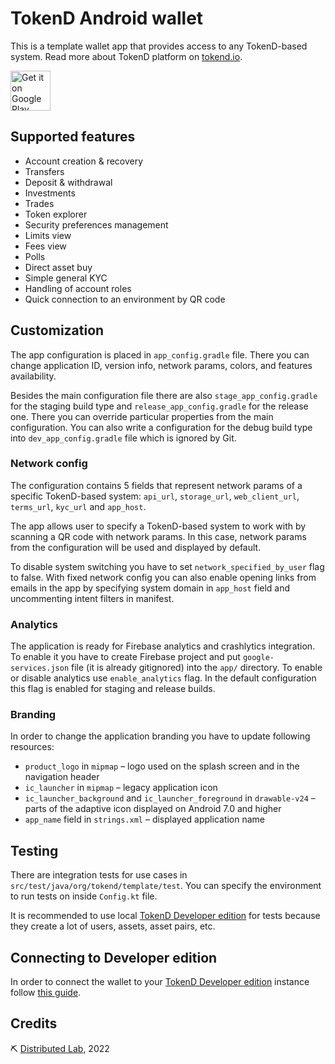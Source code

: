 # TokenD Android wallet

This is a template wallet app that provides access to any TokenD-based system. Read more about TokenD platform on <a href="http://tokend.io/" target="_blank">tokend.io</a>.

<a href='https://play.google.com/store/apps/details?id=org.tokend.template&utm_source=git&utm_campaign=git&pcampaignid=MKT-Other-global-all-co-prtnr-py-PartBadge-Mar2515-1'><img alt='Get it on Google Play' src='https://play.google.com/intl/en_us/badges/images/generic/en_badge_web_generic.png' height=64px/></a>

## Supported features

* Account creation & recovery
* Transfers
* Deposit & withdrawal
* Investments
* Trades
* Token explorer
* Security preferences management
* Limits view
* Fees view
* Polls
* Direct asset buy
* Simple general KYC
* Handling of account roles
* Quick connection to an environment by QR code

## Customization
The app configuration is placed in `app_config.gradle` file. There you can change application ID, version info, network params, colors, and features availability.

Besides the main configuration file there are also `stage_app_config.gradle` for the staging build type and `release_app_config.gradle` for the release one. There you can override particular properties from the main configuration.
You can also write a configuration for the debug build type into `dev_app_config.gradle` file which is ignored by Git.

### Network config
The configuration contains 5 fields that represent network params of a specific TokenD-based system:
 `api_url`, `storage_url`, `web_client_url`, `terms_url`, `kyc_url` and `app_host`.

The app allows user to specify a TokenD-based system to work with by scanning a QR code with network params. In this case, network params from the configuration will be used and displayed by default.

To disable system switching you have to set `network_specified_by_user` flag to false. With fixed network config you can also enable opening links from emails in the app by specifying system domain in `app_host` field and uncommenting intent filters in manifest.

### Analytics
The application is ready for Firebase analytics and crashlytics integration.
To enable it you have to create Firebase project and put `google-services.json` file (it is already gitignored)
into the `app/` directory.
To enable or disable analytics use `enable_analytics` flag. In the default configuration this flag is enabled for staging and release builds.

### Branding
In order to change the application branding you have to update following resources:

* `product_logo` in `mipmap` – logo used on the splash screen and in the navigation header
* `ic_launcher` in `mipmap` – legacy application icon
* `ic_launcher_background` and `ic_launcher_foreground` in `drawable-v24` – parts of the adaptive icon displayed on Android 7.0 and higher
* `app_name` field in `strings.xml` – displayed application name

## Testing
There are integration tests for use cases in `src/test/java/org/tokend/template/test`.
You can specify the environment to run tests on inside `Config.kt` file. 

It is recommended to use local [TokenD Developer edition](https://github.com/tokend/developer-edition)
for tests because they create a lot of users, assets, asset pairs, etc.

## Connecting to Developer edition
In order to connect the wallet to your [TokenD Developer edition](https://github.com/tokend/developer-edition) instance follow [this guide](https://tokend.github.io/mobile-qr/).

## Credits
⛏ <a href="https://distributedlab.com/" target="_blank">Distributed Lab</a>, 2022
